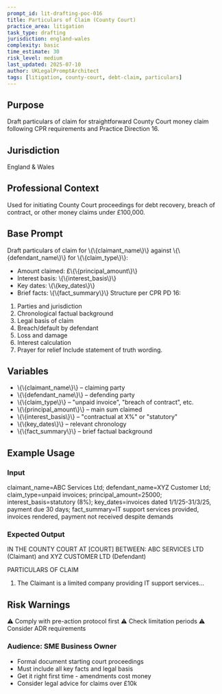 ```yaml
---
prompt_id: lit-drafting-poc-016
title: Particulars of Claim (County Court)
practice_area: litigation
task_type: drafting
jurisdiction: england-wales
complexity: basic
time_estimate: 30
risk_level: medium
last_updated: 2025-07-10
author: UKLegalPromptArchitect
tags: [litigation, county-court, debt-claim, particulars]
---
```


## Purpose
Draft particulars of claim for straightforward County Court money claim following CPR requirements and Practice Direction 16.

## Jurisdiction
England & Wales

## Professional Context
Used for initiating County Court proceedings for debt recovery, breach of contract, or other money claims under £100,000.

## Base Prompt
Draft particulars of claim for \\{\\{claimant_name\\}\\} against \\{\\{defendant_name\\}\\} for \\{\\{claim_type\\}\\}:
- Amount claimed: £\\{\\{principal_amount\\}\\}
- Interest basis: \\{\\{interest_basis\\}\\}
- Key dates: \\{\\{key_dates\\}\\}
- Brief facts: \\{\\{fact_summary\\}\\}
Structure per CPR PD 16:
1. Parties and jurisdiction
2. Chronological factual background
3. Legal basis of claim
4. Breach/default by defendant
5. Loss and damage
6. Interest calculation
7. Prayer for relief
Include statement of truth wording.

## Variables
- \\{\\{claimant_name\\}\\} – claiming party
- \\{\\{defendant_name\\}\\} – defending party
- \\{\\{claim_type\\}\\} – "unpaid invoice", "breach of contract", etc.
- \\{\\{principal_amount\\}\\} – main sum claimed
- \\{\\{interest_basis\\}\\} – "contractual at X%" or "statutory"
- \\{\\{key_dates\\}\\} – relevant chronology
- \\{\\{fact_summary\\}\\} – brief factual background

## Example Usage
### Input
claimant_name=ABC Services Ltd; defendant_name=XYZ Customer Ltd; claim_type=unpaid invoices; principal_amount=25000; interest_basis=statutory (8%); key_dates=invoices dated 1/1/25-31/3/25, payment due 30 days; fact_summary=IT support services provided, invoices rendered, payment not received despite demands

### Expected Output
IN THE COUNTY COURT AT [COURT]
BETWEEN:
ABC SERVICES LTD (Claimant)
and
XYZ CUSTOMER LTD (Defendant)

PARTICULARS OF CLAIM
1. The Claimant is a limited company providing IT support services...

## Risk Warnings
⚠️ Comply with pre-action protocol first
⚠️ Check limitation periods
⚠️ Consider ADR requirements

### Audience: SME Business Owner
- Formal document starting court proceedings
- Must include all key facts and legal basis
- Get it right first time - amendments cost money
- Consider legal advice for claims over £10k

